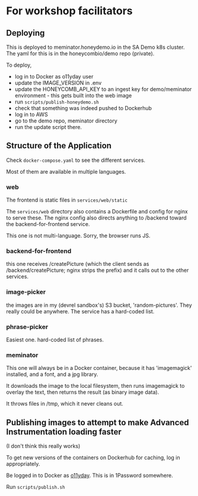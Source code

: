 # For workshop facilitators

## Deploying

This is deployed to meminator.honeydemo.io in the SA Demo k8s cluster.
The yaml for this is in the honeycombio/demo repo (private).

To deploy,

- log in to Docker as o11yday user
- update the IMAGE_VERSION in .env
- update the HONEYCOMB_API_KEY to an ingest key for demo/meminator environment - this gets built into the web image
- run `scripts/publish-honeydemo.sh`
- check that something was indeed pushed to Dockerhub
- log in to AWS
- go to the demo repo, meminator directory
- run the update script there.

## Structure of the Application

Check `docker-compose.yaml` to see the different services.

Most of them are available in multiple languages.

### web

The frontend is static files in `services/web/static`

The `services/web` directory also contains a Dockerfile and config for nginx to serve these. The nginx config also directs anything to /backend toward the backend-for-frontend service.

This one is not multi-language. Sorry, the browser runs JS.

### backend-for-frontend

this one receives /createPicture (which the client sends as /backend/createPicture; nginx strips the prefix)
and it calls out to the other services.

### image-picker

the images are in my (devrel sandbox's) S3 bucket, 'random-pictures'.
They really could be anywhere. The service has a hard-coded list.

### phrase-picker

Easiest one. hard-coded list of phrases.

### meminator

This one will always be in a Docker container, because it has 'imagemagick' installed, and a font, and a jpg library.

It downloads the image to the local filesystem, then runs imagemagick to overlay the text, then returns the result (as binary image data).

It throws files in /tmp, which it never cleans out.

## Publishing images to attempt to make Advanced Instrumentation loading faster

(I don't think this really works)

To get new versions of the containers on Dockerhub for caching, log in appropriately.

Be logged in to Docker as [o11yday](https://hub.docker.com/u/o11yday). This is in 1Password somewhere.

Run `scripts/publish.sh`
